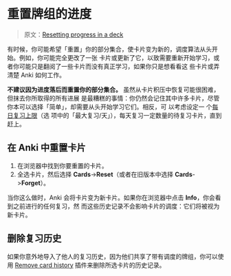 # 重置牌组的进度

> 原文：[Resetting progress in a deck](https://faqs.ankiweb.net/resetting-progress-in-a-deck.html)

有时候，你可能希望「重置」你的部分集合，使卡片变为新的，调度算法从头开始。例如，你可能完全更改了一张
卡片或更新了它，以致需要重新开始学习，或者你可能只是翻阅了一些卡片而没有真正学习，如果你只是想看看这
些卡片或弄清楚 Anki 如何工作。

**不建议因为进度落后而重置你的部分集合。** 虽然从卡片积压中恢复可能很困难，但抹去你所取得的所有进展
是最糟糕的事情：你仍然会记住其中许多卡片，尽管你本可以选择「简单」，却需要从头开始学习它们。相反，可
以考虑设定一
个[每日复习上限](https://open-spaced-repetition.github.io/anki-manual-zh-CN/deck-options.html#daily-limits)（选
项中的「最大复习/天」），每天复习一定数量的待复习卡片，直到赶上。

## 在 Anki 中重置卡片

1. 在浏览器中找到你要重置的卡片。
2. 全选卡片，然后选择 **Cards**->**Reset**（或者在旧版本中选择 **Cards**->**Forget**）。

当你这么做时，Anki 会将卡片变为新卡片。如果你在浏览器中点击 **Info**，你会看到之前进行的任何复习，然
而这些历史记录不会影响卡片的调度：它们将被视为新卡片。

## 删除复习历史

如果你意外地导入了他人的复习历史，因为他们共享了带有调度的牌组，你可以使用
[Remove card history](https://ankiweb.net/shared/info/2089200096) 插件来删除所选卡片的历史记录。
